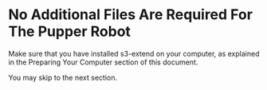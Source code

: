 # No Additional Files Are Required For The Pupper Robot

Make sure that you have installed s3-extend on your computer,
as explained in the Preparing Your Computer section of this document.

You may skip to the next section.
 
 

